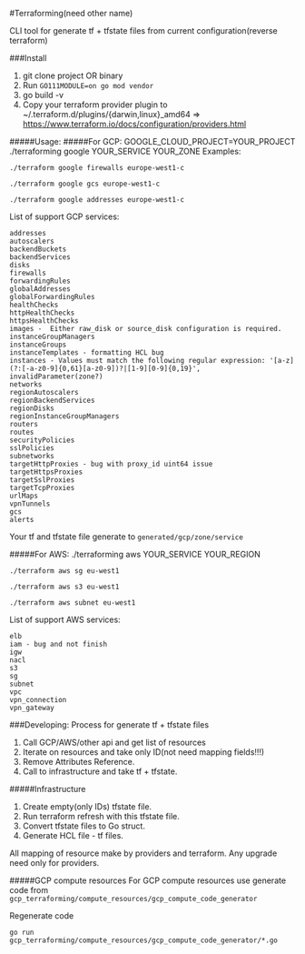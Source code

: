 #Terraforming(need other name)

CLI tool for generate tf + tfstate files from current configuration(reverse terraform)

###Install
1. git clone project OR binary
2. Run `GO111MODULE=on go mod vendor`
3. go build -v
4. Copy your terraform provider plugin to ~/.terraform.d/plugins/{darwin,linux}_amd64 => https://www.terraform.io/docs/configuration/providers.html


#####Usage:
#####For GCP:
GOOGLE_CLOUD_PROJECT=YOUR_PROJECT ./terraforming google YOUR_SERVICE YOUR_ZONE
Examples: 

````
./terraform google firewalls europe-west1-c
````
````
./terraform google gcs europe-west1-c
````

````
./terraform google addresses europe-west1-c
````

List of support GCP services:
````
addresses
autoscalers
backendBuckets 
backendServices
disks
firewalls
forwardingRules
globalAddresses
globalForwardingRules
healthChecks
httpHealthChecks
httpsHealthChecks
images -  Either raw_disk or source_disk configuration is required.
instanceGroupManagers
instanceGroups
instanceTemplates - formatting HCL bug
instances - Values must match the following regular expression: '[a-z](?:[-a-z0-9]{0,61}[a-z0-9])?|[1-9][0-9]{0,19}', invalidParameter(zone?)
networks
regionAutoscalers
regionBackendServices
regionDisks
regionInstanceGroupManagers
routers
routes
securityPolicies 
sslPolicies
subnetworks
targetHttpProxies - bug with proxy_id uint64 issue
targetHttpsProxies
targetSslProxies
targetTcpProxies
urlMaps
vpnTunnels
gcs
alerts
````



Your tf and tfstate file generate to `generated/gcp/zone/service`

#####For AWS:
./terraforming aws YOUR_SERVICE YOUR_REGION


````
./terraform aws sg eu-west1
````
````
./terraform aws s3 eu-west1
````
````
./terraform aws subnet eu-west1
````
List of support AWS services:
````
elb
iam - bug and not finish
igw
nacl
s3
sg
subnet
vpc
vpn_connection
vpn_gateway
````

###Developing:
Process for generate tf + tfstate files
1. Call GCP/AWS/other api and get list of resources
2. Iterate on resources and take only ID(not need mapping fields!!!)
3. Remove Attributes Reference.
4. Call to infrastructure and take tf + tfstate.


#####Infrastructure
1. Create empty(only IDs) tfstate file.
2. Run terraform refresh with this tfstate file.
3. Convert tfstate files to Go struct.
4. Generate HCL file - tf files.

All mapping of resource make by providers and terraform. Any upgrade need only for providers.
 
#####GCP compute resources
For GCP compute resources use generate code from `gcp_terraforming/compute_resources/gcp_compute_code_generator`

Regenerate code 
````
go run gcp_terraforming/compute_resources/gcp_compute_code_generator/*.go
````
